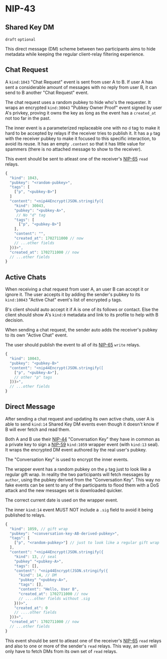 NIP-43
======

Shared Key DM
-------------

`draft` `optional`

This direct message (DM) scheme between two participants aims to hide metadata while keeping the regular client-relay filtering experience.

## Chat Request

A `kind:1043` "Chat Request" event is sent from user A to B. If user A has sent a considerable amount of messages with no reply from user B,
it can send to B another "Chat Request" event.

The chat request uses a random pubkey to hide who's the requester. It wraps an encrypted `kind:30043` "Pubkey Owner Proof" event
signed by user A's privkey, proving it owns the key as long as the event has a `created_at` not too far in the past.

The inner event is a parameterized replaceable one with no `d` tag to make it hard to be accepted by relays if the receiver tries to publish it.
It has a `p` tag with the receiver pubkey to make it focused to this specific interaction, to avoid its reuse.
It has an empty `.content` so that it has little value for spammers (there is no attached message to show to the receiver).

This event should be sent to atleast one of the receiver's [NIP-65](65.md) `read` relays.

```js
{
  "kind": 1043,
  "pubkey": "<random-pubkey>",
  "tags": [
    ["p", "<pubkey-B>"]
  ]
  "content": "<nip44Encrypt(JSON.stringify({
    "kind": 30043,
    "pubkey": "<pubkey-A>",
     // No "d" tag
    "tags": [
      ["p", "<pubkey-B>"]
    ],
    "content": "",
    "created_at": 1702711000 // now
    // ...other fields
  }))>",
  "created_at": 1702711000 // now
  // ...other fields
}
```

## Active Chats

When receiving a chat request from user A, an user B can accept it or ignore it.
The user accepts it by adding the sender's pubkey to its `kind:10043` "Active Chat" event's list of encrypted `p` tags.

B's client should auto accept it if A is one of its follows or contact. Else
the client should show A's `kind:0` metadata and link to its profile to help with B decision.

When sending a chat request, the sender auto adds the receiver's pubkey to its own "Active Chat" event.

The user should publish the event to all of its [NIP-65](65.md) `write` relays.

```js
{
  "kind": 10043,
  "pubkey": "<pubkey-B>"
  "content": "<nip44Encrypt(JSON.stringify([
    ["p", "<pubkey-A>"],
    // other "p" tags
  ]))>",
  // ...other fields
}
```

## Direct Message

After sending a chat request and updating its own active chats, user A is able to send `kind:14` Shared Key DM events
even though it doesn't know if B will ever fetch and read them.

Both A and B use their [NIP-44](44.md) "Conversation Key" they have in common as a private key to sign a [NIP-59](59.md) `kind:1059` wrapper event
(with `kind:13` seal). It wraps the encrypted DM event authored by the real user's pubkey.

The "Conversation Key" is used to encrypt the inner events.

The wrapper event has a random pubkey on the `p` tag just to look like a regular gift wrap.
In reality the two participants will fetch messages by `author`, using the pubkey derived from the "Conversation Key".
This way no fake events can be sent to any of the participants to flood them with a DoS attack and the new messages set is downloaded quicker.

The correct current date is used on the wrapper event.

The inner `kind:14` event MUST NOT include a `.sig` field to avoid it being published to relays.

```js
{
  "kind": 1059, // gift wrap
  "pubkey": "<conversation-key-AB-derived-pubkey>",
  "tags": [
    ["p", "<random-pubkey>"] // just to look like a regular gift wrap
  ],
  "content": "<nip44Encrypt(JSON.stringify({
    "kind": 13, // seal
    "pubkey" "<pubkey-A>",
    "tags": [],
    "content": "<nip44Encrypt(JSON.stringify({
      "kind": 14, // DM
      "pubkey" "<pubkey-A>",
      "tags": [],
      "content": "Hello, User B",
      "created_at": 1702711000 // now
      // ....other fields without .sig
    }))>",
    "created_at": 0
    // ....other fields
  }))>",
  "created_at": 1702711000 // now
  // ...other fields
}
```

This event should be sent to atleast one of the receiver's [NIP-65](65.md) `read` relays and also to one or more of the sender's `read` relays.
This way, an user will only have to fetch DMs from its own set of `read` relays.
